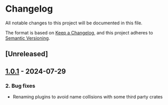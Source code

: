 # Changelog
All notable changes to this project will be documented in this file.

The format is based on [Keep a Changelog](https://keepachangelog.com/en/1.0.0/),
and this project adheres to [Semantic Versioning](https://semver.org/spec/v2.0.0.html).

## [Unreleased]

## [1.0.1](https://github.com/Cobalt-Reactor/cobalt-reactor/compare/reactor_camera-v1.0.0...reactor_camera-v1.0.1) - 2024-07-29

### 2. Bug fixes
- Renaming plugins to avoid name collisions with some third party crates
